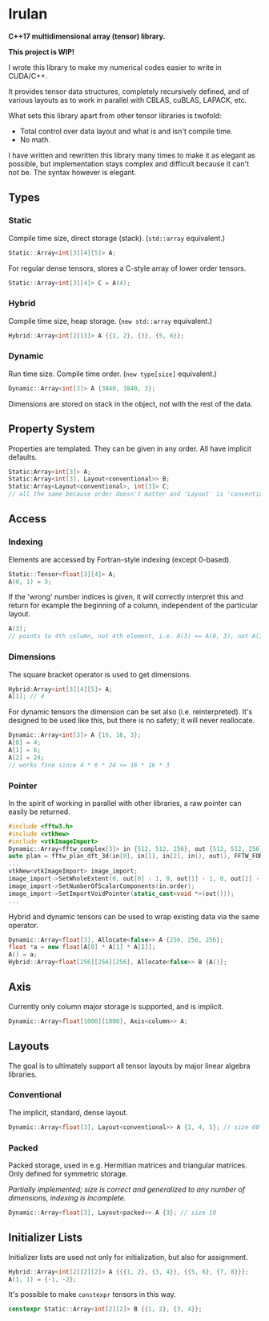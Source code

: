 # Irulan

**C++17 multidimensional array (tensor) library.**

**This project is WIP!**

I wrote this library to make my numerical codes easier to write in CUDA/C++.

It provides tensor data structures, completely recursively defined, and of various layouts as to work in parallel with CBLAS, cuBLAS, LAPACK, etc.

What sets this library apart from other tensor libraries is twofold:
- Total control over data layout and what is and isn't compile time.
- No math.

I have written and rewritten this library many times to make it as elegant as possible, but implementation stays complex and difficult because it can't not be. The syntax however is elegant.



## Types

### Static

Compile time size, direct storage (stack). (`std::array` equivalent.)

```C++
Static::Array<int[3][4][5]> A;
```

For regular dense tensors, stores a C-style array of lower order tensors.

```C++
Static::Array<int[3][4]> C = A(4);
```

### Hybrid

Compile time size, heap storage. (`new std::array` equivalent.)

```C++
Hybrid::Array<int[2][3]> A {{1, 2}, {3}, {5, 6}};
```

### Dynamic

Run time size. Compile time order. (`new type[size]` equivalent.)

```C++
Dynamic::Array<int[3]> A {3840, 3840, 3};
```

Dimensions are stored on stack in the object, not with the rest of the data.



## Property System

Properties are templated. They can be given in any order. All have implicit defaults.

```C++
Static:Array<int[3]> A;
Static:Array<int[3], Layout<conventional>> B;
Static:Array<Layout<conventional>, int[3]> C;
// all the same because order doesn't matter and 'Layout' is 'conventional' by default
```



## Access

### Indexing

Elements are accessed by Fortran-style indexing (except 0-based).

```C++
Static::Tensor<float[3][4]> A;
A(0, 1) = 3;
```

If the 'wrong' number indices is given, it will correctly interpret this and return for example the beginning of a column, independent of the particular layout.

```C++
A(3);
// points to 4th column, not 4th element, i.e. A(3) == A(0, 3), not A(3) == A(3, 0)
```

### Dimensions

The square bracket operator is used to get dimensions.

```C++
Hybrid:Array<int[3][4][5]> A;
A[1]; // 4
```

For dynamic tensors the dimension can be set also (i.e. reinterpreted).
It's designed to be used like this, but there is no safety; it will never reallocate.

```C++
Dynamic::Array<int[3]> A {16, 16, 3};
A[0] = 4;
A[1] = 6;
A[2] = 24;
// works fine since 4 * 6 * 24 <= 16 * 16 * 3
```

### Pointer

In the spirit of working in parallel with other libraries, a raw pointer can easily be returned.

```C++
#include <fftw3.h>
#include <vtkNew>
#include <vtkImageImport>
Dynamic::Array<fftw_complex[3]> in {512, 512, 256}, out {512, 512, 256};
auto plan = fftw_plan_dft_3d(in[0], in[1], in[2], in(), out(), FFTW_FORWARD, FFTW_ESTIMATE);
...
vtkNew<vtkImageImport> image_import;
image_import->SetWholeExtent(0, out[0] - 1, 0, out[1] - 1, 0, out[2] - 1);
image_import->SetNumberOfScalarComponents(in.order);
image_import->SetImportVoidPointer(static_cast<void *>(out()));
...
```

Hybrid and dynamic tensors can be used to wrap existing data via the same operator.

```C++
Dynamic::Array<float[3], Allocate<false>> A {256, 256, 256};
float *a = new float[A[0] * A[1] * A[2]];
A() = a;
Hybrid::Array<float[256][256][256], Allocate<false>> B {A()};
```



## Axis

Currently only column major storage is supported, and is implicit.

```C++
Dynamic::Array<float[1000][1000], Axis<column>> A;
```



## Layouts

The goal is to ultimately support all tensor layouts by major linear algebra libraries.

### Conventional

The implicit, standard, dense layout.

```C++
Dynamic::Array<float[3], Layout<conventional>> A {3, 4, 5}; // size 60
```

### Packed

Packed storage, used in e.g. Hermitian matrices and triangular matrices. Only defined for symmetric storage.

*Partially implemented; size is correct and generalized to any number of dimensions, indexing is incomplete.*

```C++
Dynamic::Array<float[3], Layout<packed>> A {3}; // size 10
```



## Initializer Lists

Initializer lists are used not only for initialization, but also for assignment.

```C++
Hybrid::Array<int[2][2][2]> A {{{1, 2}, {3, 4}}, {{5, 6}, {7, 8}}};
A(1, 1) = {-1, -2};
```

It's possible to make `constexpr` tensors in this way.

```C++
constexpr Static::Array<int[2][2]> B {{1, 2}, {3, 4}};
```
